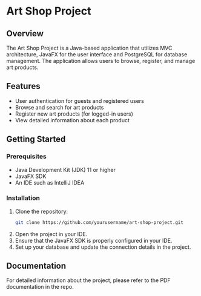 # Art Shop Project

## Overview
The Art Shop Project is a Java-based application that utilizes MVC architecture, JavaFX for the user interface and PostgreSQL for database management. The application allows users to browse, register, and manage art products.

## Features
- User authentication for guests and registered users
- Browse and search for art products
- Register new art products (for logged-in users)
- View detailed information about each product

## Getting Started
### Prerequisites
- Java Development Kit (JDK) 11 or higher
- JavaFX SDK
- An IDE such as IntelliJ IDEA

### Installation
1. Clone the repository:
    ```sh
    git clone https://github.com/yourusername/art-shop-project.git
    ```
2. Open the project in your IDE.
3. Ensure that the JavaFX SDK is properly configured in your IDE.
4. Set up your database and update the connection details in the project.


## Documentation
For detailed information about the project, please refer to the PDF documentation in the repo. 

